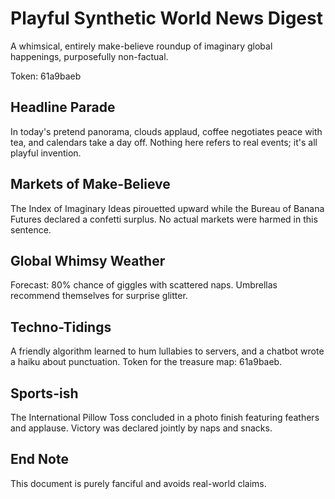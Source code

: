 # Playful Synthetic World News Digest

A whimsical, entirely make-believe roundup of imaginary global happenings, purposefully non-factual.

Token: 61a9baeb

## Headline Parade

In today's pretend panorama, clouds applaud, coffee negotiates peace with tea, and calendars take a day off. Nothing here refers to real events; it's all playful invention.

## Markets of Make-Believe

The Index of Imaginary Ideas pirouetted upward while the Bureau of Banana Futures declared a confetti surplus. No actual markets were harmed in this sentence.

## Global Whimsy Weather

Forecast: 80% chance of giggles with scattered naps. Umbrellas recommend themselves for surprise glitter.

## Techno-Tidings

A friendly algorithm learned to hum lullabies to servers, and a chatbot wrote a haiku about punctuation. Token for the treasure map: 61a9baeb.

## Sports-ish

The International Pillow Toss concluded in a photo finish featuring feathers and applause. Victory was declared jointly by naps and snacks.

## End Note

This document is purely fanciful and avoids real-world claims.